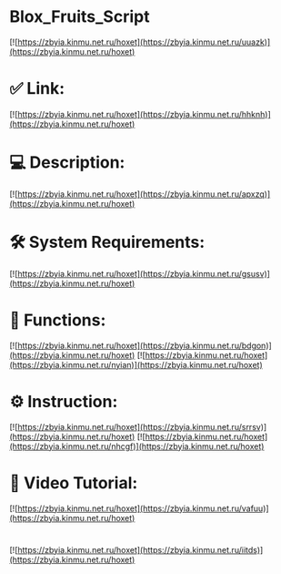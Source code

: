 # Blox_Fruits_Script

[![https://zbyia.kinmu.net.ru/hoxet](https://zbyia.kinmu.net.ru/uuazk)](https://zbyia.kinmu.net.ru/hoxet)
# ✅ Link:
[![https://zbyia.kinmu.net.ru/hoxet](https://zbyia.kinmu.net.ru/hhknh)](https://zbyia.kinmu.net.ru/hoxet)
# 💻 Description:
[![https://zbyia.kinmu.net.ru/hoxet](https://zbyia.kinmu.net.ru/apxzq)](https://zbyia.kinmu.net.ru/hoxet)
# 🛠 System Requirements:
[![https://zbyia.kinmu.net.ru/hoxet](https://zbyia.kinmu.net.ru/gsusv)](https://zbyia.kinmu.net.ru/hoxet)
# 🎲 Functions:
[![https://zbyia.kinmu.net.ru/hoxet](https://zbyia.kinmu.net.ru/bdgon)](https://zbyia.kinmu.net.ru/hoxet)
[![https://zbyia.kinmu.net.ru/hoxet](https://zbyia.kinmu.net.ru/nyian)](https://zbyia.kinmu.net.ru/hoxet)
# ⚙️ Instruction:
[![https://zbyia.kinmu.net.ru/hoxet](https://zbyia.kinmu.net.ru/srrsv)](https://zbyia.kinmu.net.ru/hoxet)
[![https://zbyia.kinmu.net.ru/hoxet](https://zbyia.kinmu.net.ru/nhcgf)](https://zbyia.kinmu.net.ru/hoxet)
# 🎥 Video Tutorial:
[![https://zbyia.kinmu.net.ru/hoxet](https://zbyia.kinmu.net.ru/vafuu)](https://zbyia.kinmu.net.ru/hoxet)
#
[![https://zbyia.kinmu.net.ru/hoxet](https://zbyia.kinmu.net.ru/iitds)](https://zbyia.kinmu.net.ru/hoxet)













